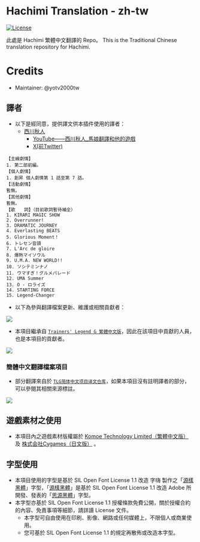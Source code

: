 # Hachimi Translation - zh-tw
[![License](https://mirrors.creativecommons.org/presskit/buttons/88x31/svg/by-nc-sa.svg)](https://creativecommons.org/licenses/by-nc-sa/4.0/deed.zh)

此處是 Hachimi 繁體中文翻譯的 Repo。
This is the Traditional Chinese translation repository for Hachimi.

# Credits
- Maintainer: @yotv2000tw
## 譯者
- 以下是經同意，提供譯文供本插件使用的譯者：
    - [西川秋人](translator/nishikawa.md)
        - [YouTube——西川秋人_馬娘翻譯和他的遊戲](https://www.youtube.com/channel/UCsYPsraGEa8ZaQ_P-WP7KeQ)
        - [X(前Twitter)](https://twitter.com/project90418512)
```
【主線劇情】
1. 第二部前編。
【個人劇情】
1. 創昇 個人劇情第 1 話至第 7 話。
【活動劇情】
暫無。
【其他劇情】
暫無。
【歌　　詞】（目前歌詞暫待補全）
1. KIRARI MAGIC SHOW
2. Overrunner!
3. DRAMATIC JOURNEY
4. Everlasting BEATS
5. Glorious Moment！
6. トレセン音頭
7. L'Arc de gloire
8. 爆熱マイソウル
9. U.M.A. NEW WORLD!! 
10. ソシテミンナノ
11. ウマすぎ！グルメパレード
12. UMA Summer
13. O - ロライズ
14. STARTING FORCE
15. Legend-Changer
```
- 以下為參與翻譯檔案更新、維護或相關貢獻者：
<a href="https://github.com/Hachimi-Hachimi/tl-zh-tw/graphs/contributors">
  <img src="https://contrib.rocks/image?repo=Hachimi-Hachimi/tl-zh-tw" />
</a>

- 本項目繼承自 [`Trainers' Legend G 繁體中文版`](https://github.com/yotv2000tw/Trainers-Legend-G-TRANS-zh-tw)，因此在該項目中貢獻的人員，也是本項目的貢獻者。
<a href="https://github.com/yotv2000tw/Trainers-Legend-G-TRANS-zh-tw/graphs/contributors">
  <img src="https://contrib.rocks/image?repo=yotv2000tw/Trainers-Legend-G-TRANS-zh-tw" />
</a>

### 簡體中文翻譯檔案項目
- 部分翻譯來自於 [`TLG简体中文项目译文仓库`](https://github.com/MinamiChiwa/Trainers-Legend-G-TRANS)，如果本項目沒有註明譯者的部分，可以參閱其相關來源標註。

<a href="https://github.com/MinamiChiwa/Trainers-Legend-G-TRANS/graphs/contributors">
  <img src="https://contrib.rocks/image?repo=MinamiChiwa/Trainers-Legend-G-TRANS" />
</a>

## 遊戲素材之使用

- 本項目內之遊戲素材版權屬於 [Komoe Technology Limited（繁體中文版）](https://www.komoejoy-sea.com/) 及 [株式会社Cygames（日文版）](https://www.cygames.co.jp/) 。

## 字型使用
- 本項目使用的字型是基於 SIL Open Font License 1.1 改造 字嗨 製作之「[源樣黑體](https://github.com/ButTaiwan/genyog-font/)」字型，「[源樣黑體](https://github.com/ButTaiwan/genyog-font/)」是基於 SIL Open Font License 1.1 改造 Adobe 所開發、發表的「[思源黑體](https://github.com/adobe-fonts/source-han-sans/)」字型。
- 本字型亦基於 SIL Open Font License 1.1 授權條款免費公開，關於授權合約的內容、免責事項等細節，請詳讀 License 文件。
    - 本字型可自由使用在印刷、影像、網路或任何媒體上，不限個人或商業使用。
    - 您可基於 SIL Open Font License 1.1 的規定再散佈或改造本字型。